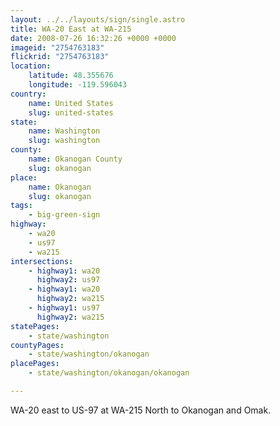 ```yaml
---
layout: ../../layouts/sign/single.astro
title: WA-20 East at WA-215
date: 2008-07-26 16:32:26 +0000 +0000
imageid: "2754763183"
flickrid: "2754763183"
location:
    latitude: 48.355676
    longitude: -119.596043
country:
    name: United States
    slug: united-states
state:
    name: Washington
    slug: washington
county:
    name: Okanogan County
    slug: okanogan
place:
    name: Okanogan
    slug: okanogan
tags:
    - big-green-sign
highway:
    - wa20
    - us97
    - wa215
intersections:
    - highway1: wa20
      highway2: us97
    - highway1: wa20
      highway2: wa215
    - highway1: us97
      highway2: wa215
statePages:
    - state/washington
countyPages:
    - state/washington/okanogan
placePages:
    - state/washington/okanogan/okanogan

---
```

WA-20 east to US-97 at WA-215 North to Okanogan and Omak.